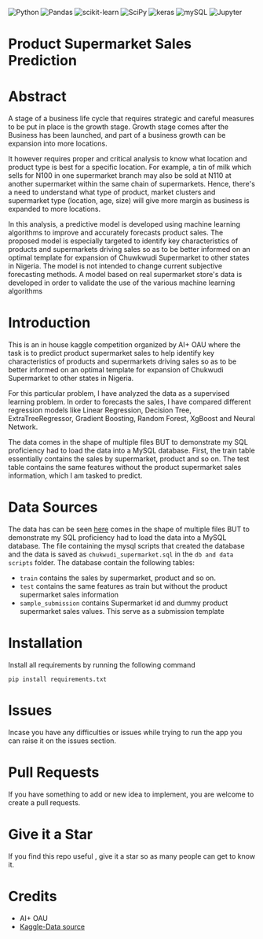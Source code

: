 

[//]: # (I must include tools section and add tools images, check proper README design tutorial)
[//]: # (images and style from https://simpleicons.org/)
![Python](https://img.shields.io/badge/Python-3.8-blueviolet?style=for-the-badge&logo=python)
![Pandas](https://img.shields.io/badge/pandas-1.4.3-150458?style=for-the-badge&logo=pandas)
![scikit-learn](https://img.shields.io/badge/scikitlearn-0.24.1-F7931E?style=for-the-badge&logo=scikitlearn)
![SciPy](https://img.shields.io/badge/scikitlearn-0.12.2-8CAAE6?style=for-the-badge&logo=scipy)
![keras](https://img.shields.io/badge/Keras-2.9.0-43B02A?style=for-the-badge&logo=keras)
![mySQL](https://img.shields.io/badge/mysql-2B2B2B?style=for-the-badge&logo=mysql)
![Jupyter](https://img.shields.io/badge/jupyter-2B2B2B?style=for-the-badge&logo=jupyter)

# Product Supermarket Sales Prediction

# Abstract
A stage of a business life cycle that requires strategic and careful measures to be put in place is the growth stage. Growth stage comes after the Business has been launched, and part of a business growth can be expansion into more locations.

It however requires proper and critical analysis to know what location and product type is best for a specific location. For example, a tin of milk which sells for N100 in one supermarket branch may also be sold at N110 at another supermarket within the same chain of supermarkets. Hence, there's a need to understand what type of product, market clusters and supermarket type (location, age, size) will give more margin as business is expanded to more locations.

In this analysis, a predictive model is developed using machine learning algorithms to improve and accurately forecasts product sales. The proposed model is especially targeted to identify key characteristics of products and supermarkets driving sales so as to be better informed on an optimal template for expansion of Chuwkwudi Supermarket to other states in Nigeria. The model is not intended to change current subjective forecasting methods. A model based on real supermarket store's data is developed in order to validate the use of the various machine learning algorithms

# Introduction
This is an in house kaggle competition organized by AI+ OAU where the task is to predict product supermarket sales to help identify key characteristics of products and supermarkets driving sales so as to be better informed on an optimal template for expansion of Chukwudi Supermarket to other states in Nigeria.

For this particular problem, I have analyzed the data as a supervised learning problem. In order to forecasts the sales, I have compared different regression models like Linear Regression, Decision Tree, ExtraTreeRegressor, Gradient Boosting, Random Forest, XgBoost and Neural Network.

The data comes in the shape of multiple files BUT to demonstrate my SQL proficiency had to load the data into a MySQL database. First, the train table essentially contains the sales by supermarket, product and so on. The test table contains the same features without the product supermarket sales information, which I am tasked to predict.

# Data Sources
The data has can be seen [here](https://www.kaggle.com/competitions/dsn-ai-oau-july-challenge/data) comes in the shape of multiple files BUT to demonstrate my SQL proficiency had to load the data into a MySQL database. 
The file containing the mysql scripts that created the database and the data is saved as `chukwudi_supermarket.sql` in the `db and data scripts` folder.
The database contain the following tables:
- `train` contains the sales by supermarket, product and so on.
- `test` contains the same features as train but without the product supermarket sales information
- `sample_submission` contains Supermarket id and dummy product supermarket sales values. This serve as a submission template

# Installation
Install all requirements by running the following command
```
pip install requirements.txt
```

# Issues
Incase you have any difficulties or issues while trying to run the app you can raise it on the issues section.

# Pull Requests
If you have something to add or new idea to implement, you are welcome to create a pull requests.

# Give it a Star
If you find this repo useful , give it a star so as many people can get to know it.

# Credits
* AI+ OAU
* [Kaggle-Data source](https://www.kaggle.com/competitions/dsn-ai-oau-july-challenge/data)